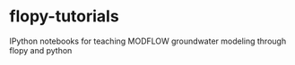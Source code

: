 # flopy-tutorials
IPython notebooks for teaching MODFLOW groundwater modeling through flopy and python
